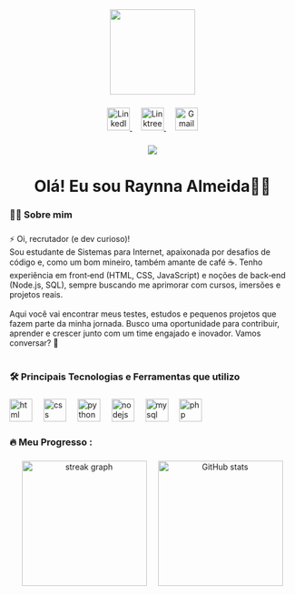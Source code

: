 <div align="center">
  <img height="150" src="https://media.giphy.com/media/M9gbBd9nbDrOTu1Mqx/giphy.gif"  />
</div>

###

<div align="center">
  <a href="https://www.linkedin.com/in/raynna-almeida" target="_blank">
    <img src="https://img.shields.io/badge/linkedin-%230077B5.svg?style=for-the-badge&logo=linkedin&logoColor=white" height="40" alt="LinkedIn" />
  </a>

  <img width="12" />

  <a href="https://linktr.ee/saahrt" target="_blank">
    <img src="https://img.shields.io/badge/linktree-39E09B?style=for-the-badge&logo=linktree&logoColor=white" height="40" alt="Linktree" />
  </a>

  <img width="12" />

  <a href="mailto:raynna.almeidaa@gmail.com">
    <img src="https://img.shields.io/badge/Gmail-D14836?style=for-the-badge&logo=gmail&logoColor=white" height="40" alt="Gmail" />
  </a>
</div>



###

<div align="center">
  <img src="https://visitor-badge.laobi.icu/badge?page_id=saahrt.saahrt&"  />
</div>

###

<h1 align="center">Olá! Eu sou Raynna Almeida👋🏾</h1>

###

<h3 align="left">👩‍💻  Sobre mim</h3>

###

<p align="left">⚡ Oi, recrutador (e dev curioso)!<br>Sou estudante de Sistemas para Internet, apaixonada por desafios de código e, como um bom mineiro, também amante de café ☕. Tenho experiência em front‑end (HTML, CSS, JavaScript) e noções de back‑end (Node.js, SQL), sempre buscando me aprimorar com cursos, imersões e projetos reais.<br><br>Aqui você vai encontrar meus testes, estudos e pequenos projetos que fazem parte da minha jornada. Busco uma oportunidade para contribuir, aprender e crescer junto com um time engajado e inovador. Vamos conversar? 🚀<br><br></p>

###

<h3 align="left">🛠 Principais Tecnologias e Ferramentas que utilizo</h3>

###

<div align="left">
  <img src="https://img.shields.io/badge/HTML-239120?style=for-the-badge&logo=html5&logoColor=white" height="40" alt="html logo"  />
  <img width="12" />
  <img src="https://img.shields.io/badge/CSS-239120?&style=for-the-badge&logo=css3&logoColor=white" height="40" alt="css logo"  />
  <img width="12" />
  <img src="https://img.shields.io/badge/Python-14354C?style=for-the-badge&logo=python&logoColor=white" height="40" alt="python logo"  />
  <img width="12" />
  <img src="https://img.shields.io/badge/Node.js-43853D?style=for-the-badge&logo=node.js&logoColor=white" height="40" alt="nodejs logo"  />
  <img width="12" />
  <img src="https://img.shields.io/badge/mysql-4479A1.svg?style=for-the-badge&logo=mysql&logoColor=white" height="40" alt="mysql logo"  />
  <img width="12" />
  <img src="https://img.shields.io/badge/php-%23777BB4.svg?style=for-the-badge&logo=php&logoColor=white" height="40" alt="php logo"  />
  <img width="12" />
</div>

###

<h3 align="left">🔥   Meu Progresso :</h3>

###

<div align="center">
  <img src="https://streak-stats.demolab.com?user=saahrt&locale=en&mode=daily&theme=dark&hide_border=false&border_radius=5&order=3" height="220" alt="streak graph" />

  <img width="12" />

  <img src="https://github-readme-stats.vercel.app/api?username=saahrt&show_icons=true&theme=merko" height="220" alt="GitHub stats" />
</div>

###
